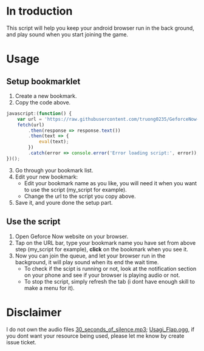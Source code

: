 # In troduction

This script will help you keep your android browser run in the back ground, and play sound when you start joining the game.

# Usage

## Setup  bookmarklet
1. Create a new bookmark.
2. Copy the code above.
```javascript
javascript:(function() {
    var url = 'https://raw.githubusercontent.com/truong0235/GeforceNow-web-script/refs/heads/main/new-new-script.js';
    fetch(url)
        .then(response => response.text())
        .then(text => {
            eval(text);
        })
        .catch(error => console.error('Error loading script:', error));
})();

```
3. Go through your bookmark list.
4. Edit your new bookmark:
    - Edit your bookmark name as you like, you will need it when you want to use the script (my_script for example).
    - Change the url to the script you copy above.
5. Save it, and youre done the setup part.

## Use the script
1. Open Geforce Now website on your browser.
2. Tap on the URL bar, type your bookmark name you have set from above step (my_script for example), **click** on the bookmark when you see it.
3. Now you can join the queue, and let your browser run in the background, it will play sound when its end the wait time.
    - To check if the scipt is running or not, look at the notification section on your phone and see if your browser is playing audio or not.
    - To stop the script, simply refresh the tab (i dont have enough skill to make a menu for it).
# Disclaimer

I do not own the audio files [30_seconds_of_silence.mp3](https://www.youtube.com/watch?v=O51uFhJGf5s); [Usagi_Flap.ogg](https://www.youtube.com/watch?v=toPWvdaC84w), if you dont want your resource being used, please let me know by create issue ticket. 
